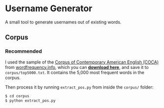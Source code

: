 # Username Generator

A small tool to generate usernames out of existing words.

## Corpus

### Recommended

I used the sample of the [Corpus of Contemporary American English (COCA)](https://corpus.byu.edu/coca/) from [wordfrequency.info](https://wordfrequency.info),
which you can [**download here**](https://wordfrequency.info/free.asp), and save it to `corpus/top5000.txt`. It contains the 5,000 most frequent words in the
corpus.

Then process it by running `extract_pos.py` from inside the `corpus/` folder:

```sh
$ cd corpus
$ python extract_pos.py
```

